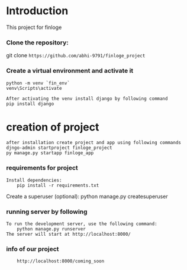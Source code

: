 # Introduction

This project for finloge

### Clone the repository:

git clone `https://github.com/abhi-9791/finloge_project`

### Create a virtual environment and activate it
    python -m venv `fin_env`
    venv\Scripts\activate

    After activating the venv install django by following command
    pip install django
# creation of project
    after installation create project and app using following commands
    djngo-admin startproject finloge_project
    py manage.py startapp finloge_app
### requirements for project
    Install dependencies:
        pip install -r requirements.txt

Create a superuser (optional):
python manage.py createsuperuser

### running server by following
    
    To run the development server, use the following command:
        python manage.py runserver
    The server will start at http://localhost:8000/

###  info of our project
        http://localhost:8000/coming_soon